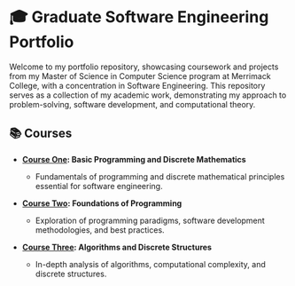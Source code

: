 
# 🎓 Graduate Software Engineering Portfolio  

Welcome to my portfolio repository, showcasing coursework and projects from my Master of Science in Computer Science program at Merrimack College, with a concentration in Software Engineering. This repository serves as a collection of my academic work, demonstrating my approach to problem-solving, software development, and computational theory.  

## 📚 Courses  

- **[Course One](Course-One/): Basic Programming and Discrete Mathematics**  
  - Fundamentals of programming and discrete mathematical principles essential for software engineering.  

- **[Course Two](Course-Two/): Foundations of Programming**  
  - Exploration of programming paradigms, software development methodologies, and best practices.  

- **[Course Three](Course-Three/): Algorithms and Discrete Structures**  
  - In-depth analysis of algorithms, computational complexity, and discrete structures.  

